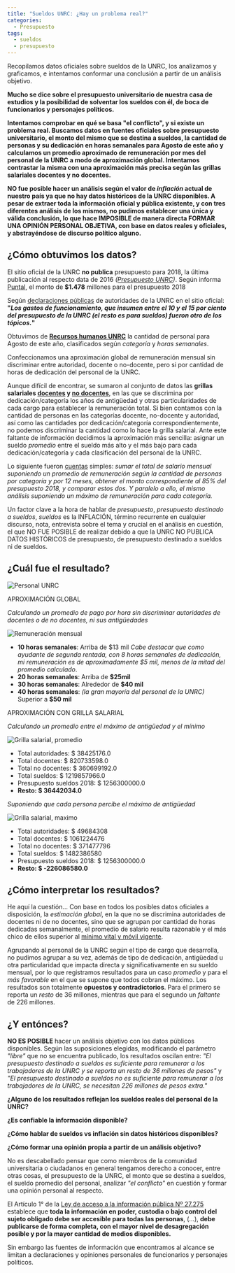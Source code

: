 ```yaml
---
title: "Sueldos UNRC: ¿Hay un problema real?"
categories:
  - Presupuesto
tags:
  - sueldos
  - presupuesto
---
```


Recopilamos datos oficiales sobre sueldos de la UNRC, los analizamos y graficamos, e intentamos conformar una conclusión a partir de un análisis objetivo.

**Mucho se dice sobre el presupuesto universitario de nuestra casa de estudios y la posibilidad de solventar los sueldos con él, de boca de funcionarios y personajes políticos.**

**Intentamos comprobar en qué se basa "el conflicto", y si existe un problema real. Buscamos datos en fuentes oficiales sobre presupuesto universitario, el monto del mismo que se destina a sueldos, la cantidad de personas y su dedicación en horas semanales para Agosto de este año y calculamos un promedio aproximado de remuneración por mes del personal de la UNRC a modo de aproximación global. Intentamos contrastar la misma con una aproximación más precisa según las grillas salariales docentes y no docentes.**

**NO fue posible hacer un análisis según el valor de *inflación* actual de nuestro país ya que no hay datos históricos de la UNRC disponibles. A pesar de extraer toda la información oficial y pública existente, y con tres diferentes análisis de los mismos, no pudimos establecer una única y válida conclusión, lo que hace IMPOSIBLE de manera directa FORMAR UNA OPINIÓN PERSONAL OBJETIVA, con base en datos reales y oficiales, y abstrayéndose de discurso político alguno.**

## ¿Cómo obtuvimos los datos?

El sitio oficial de la UNRC **no publica** presupuesto para 2018, la última publicación al respecto data de 2016 *([Presupuesto UNRC](https://www.unrc.edu.ar/unrc/presupuesto.php))*. Según informa [Puntal](http://www.puntal.com.ar/noticia/UNRC-el-presupuesto-para-2018-crece-25-y-llega-a--1.478-millones-20170920-0017.html), el monto de **$1.478** millones para el presupuesto 2018

Según [declaraciones públicas](https://www.unrc.edu.ar/unrc/n_comp.cdc?nota=32358) de autoridades de la UNRC en el sitio oficial: **"*Los gastos de funcionamiento, que insumen entre el 10 y el 15 por ciento del presupuesto de la UNRC (el resto es para sueldos) fueron otro de los tópicos.*"**

Obtuvimos de [**Recursos humanos UNRC**](https://sisinfo.unrc.edu.ar/estadisticas/estadisticas_sireh.php) la cantidad de personal para Agosto de este año, clasificados según *categoría* y *horas semanales*.

Confeccionamos una aproximación global de remuneración mensual sin discriminar entre autoridad, docente o no-docente, pero si por cantidad de horas de dedicación del personal de la UNRC.

Aunque difícil de encontrar, se sumaron al conjunto de datos las **grillas salariales [docentes](http://aduba.org.ar/tabla-salarial/) y [no docentes](http://fatun.org.ar/wordpress/wp-content/uploads/2018/04/Grilla-Salarial-2018-003.jpg)**, en las que se discrimina por dedicación/categoría los años de antigüedad y otras particularidades de cada cargo para establecer la remuneración total. Si bien contamos con la cantidad de personas en las categorías docente, no-docente y autoridad, así como las cantidades por dedicación/categoría correspondientemente, no podemos discriminar la cantidad como lo hace la grilla salarial. Ante este faltante de información decidimos la aproximación más sencilla: asignar un sueldo *promedio* entre el sueldo más alto y el más bajo para cada dedicación/categoría y cada clasificación del personal de la UNRC.

Lo siguiente fueron [cuentas](https://github.com/UniLeaks/UniLeaks/blob/master/sueldos-unrc.ipynb) simples: *sumar el total de salario mensual suponiendo un promedio de remuneración según la cantidad de personas por categoría y por 12 meses, obtener el monto correspondiente al 85% del presupuesto 2018, y comparar estos dos. Y paralelo a ello, el mismo análisis suponiendo un máximo de remuneración para cada categoría.*

Un factor clave a la hora de hablar de *presupuesto*, *presupuesto destinado a sueldos*, *sueldos* es la INFLACIÓN, término recurrente en cualquier discurso, nota, entrevista sobre el tema y crucial en el análisis en cuestión, el que NO FUE POSIBLE de realizar debido a que la UNRC NO PUBLICA DATOS HISTÓRICOS de presupuesto, de presupuesto destinado a sueldos ni de sueldos.

## ¿Cuál fue el resultado?

![Personal UNRC](/images/rrhh_unrc.png)

APROXIMACIÓN GLOBAL

*Calculando un promedio de pago por hora sin discriminar autoridades de docentes o de no docentes, ni sus antigüedades*

![Remuneración mensual](/images/pago_mensual.png)

* **10 horas semanales**: Arriba de $13 mil
*Cabe destacar que como ayudante de segunda rentada, con 8 horas semanales de dedicación, mi remuneración es de aproximadamente $5 mil, menos de la mitad del promedio calculado*.
* **20 horas semanales**: Arriba de **$25mil**
* **30 horas semanales**: Alrededor de **$40 mil**
* **40 horas semanales**: *(la gran mayoría del personal de la UNRC)* Superior a **$50 mil**

APROXIMACIÓN CON GRILLA SALARIAL

*Calculando un promedio entre el máximo de antigüedad y el mínimo*

![Grilla salarial, promedio](/images/balance_promedio.png)

* Total autoridades: $ 38425176.0
* Total docentes: $ 820733598.0
* Total no docentes: $ 360699192.0
* Total sueldos: $ 1219857966.0
* Presupuesto sueldos 2018: $ 1256300000.0
* **Resto: $ 36442034.0**

*Suponiendo que cada persona percibe el máximo de antigüedad*

![Grilla salarial, maximo](/images/balance_maximo.png)

* Total autoridades: $ 49684308
* Total docentes: $ 1061224476
* Total no docentes: $ 371477796
* Total sueldos: $ 1482386580
* Presupuesto sueldos 2018: $ 1256300000.0
* **Resto: $ -226086580.0**

## ¿Cómo interpretar los resultados?

He aquí la cuestión... Con base en todos los posibles datos oficiales a disposición, la *estimación global*, en la que no se discrimina autoridades de docentes ni de no docentes, sino que se agrupan por cantidad de horas dedicadas semanalmente, el promedio de salario resulta razonable y el más chico de ellos superior al [mínimo vital y móvil vigente](http://servicios.infoleg.gob.ar/infolegInternet/anexos/310000-314999/313259/norma.htm).

Agrupando al personal de la UNRC según el tipo de cargo que desarrolla, no pudimos agrupar a su vez, además de tipo de dedicación, antigüedad u otra particularidad que impacta directa y significativamente en su sueldo mensual, por lo que registramos resultados para un caso *promedio* y para el *más favorable* en el que se supone que todos cobran el máximo. Los resultados son totalmente **opuestos y contradictorios**. Para el primero se reporta un *resto* de 36 millones, mientras que para el segundo un *faltante* de 226 millones.

## ¿Y entónces?

**NO ES POSIBLE** hacer un análisis objetivo con los datos públicos disponibles. Según las suposiciones elegidas, modificando el parámetro *"libre"* que no se encuentra publicado, los resultados oscilan entre: *"El presupuesto destinado a sueldos es suficiente para remunerar a los trabajadores de la UNRC y se reporta un resto de 36 millones de pesos"* y *"El presupuesto destinado a sueldos no es suficiente para remunerar a los trabajadores de la UNRC, se necesitan 226 millones de pesos extra."*

**¿Alguno de los resultados reflejan los sueldos reales del personal de la UNRC?**

**¿Es confiable la información disponible?**

**¿Cómo hablar de sueldos vs inflación sin datos históricos disponibles?**

**¿Cómo formar una opinión propia a partir de un análisis objetivo?**

No es descabellado pensar que como miembros de la comunidad universitaria o ciudadanos en general tengamos derecho a conocer, entre otras cosas, el presupuesto de la UNRC, el monto que se destina a sueldos, el sueldo promedio del personal, analizar *"el conflicto"* en cuestión y formar una opinión personal al respecto.

El Artículo 1° de la [Ley de acceso a la información pública Nº 27.275](https://www.mininterior.gov.ar/asuntospoliticos/pdf/Ley-27275-Comentada.pdf) establece que **toda la información en poder, custodia o bajo control del sujeto obligado debe ser accesible para todas las personas**, (...), **debe  publicarse  de  forma completa, con el mayor nivel de desagregación posible y por la mayor cantidad de medios disponibles.**

Sin embargo las fuentes de información que encontramos al alcance se limitan a declaraciones y opiniones personales de funcionarios y personajes políticos.